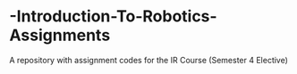 # -Introduction-To-Robotics-Assignments

A repository with assignment codes for the IR Course (Semester 4 Elective)
